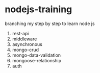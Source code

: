 # nodejs-training

branching my step by step to learn node js

1. rest-api
2. middleware
3. asynchronous
4. mongo-crud
5. mongo-data-validation
6. mongoose-relationship
7. auth
